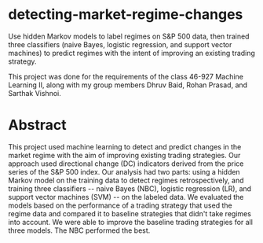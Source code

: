 # detecting-market-regime-changes

Use hidden Markov models to label regimes on S&P 500 data, then trained three classifiers (naive Bayes, logistic regression, and support vector machines) to predict regimes with the intent of improving an existing trading strategy.

This project was done for the requirements of the class 46-927 Machine Learning II, along with my group members Dhruv Baid, Rohan Prasad, and Sarthak Vishnoi.

# Abstract

This project used machine learning to detect and predict changes in the market regime with the aim of improving existing trading strategies. Our approach used directional change (DC) indicators derived from the price series of the S\&P 500 index. Our analysis had two parts: using a hidden Markov model on the training data to detect regimes retrospectively, and training three classifiers -- naive Bayes (NBC), logistic regression (LR), and support vector machines (SVM) -- on the labeled data. We evaluated the models based on the performance of a trading strategy that used the regime data and compared it to baseline strategies that didn't take regimes into account. We were able to improve the baseline trading strategies for all three models. The NBC performed the best.
